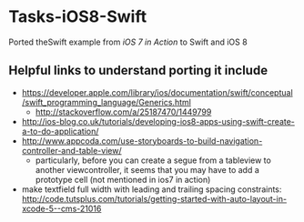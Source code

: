 Tasks-iOS8-Swift
================

Ported theSwift example from _iOS 7 in Action_ to Swift and iOS 8

## Helpful links to understand porting it include ##

* https://developer.apple.com/library/ios/documentation/swift/conceptual/swift_programming_language/Generics.html
    * http://stackoverflow.com/a/25187470/1449799
* http://ios-blog.co.uk/tutorials/developing-ios8-apps-using-swift-create-a-to-do-application/
* http://www.appcoda.com/use-storyboards-to-build-navigation-controller-and-table-view/
    - particularly, before you can create a segue from a tableview to another viewcontroller, it seems that you may have to add a prototype cell (not mentioned in ios7 in action)
* make textfield full width with leading and trailing spacing constraints: http://code.tutsplus.com/tutorials/getting-started-with-auto-layout-in-xcode-5--cms-21016 
